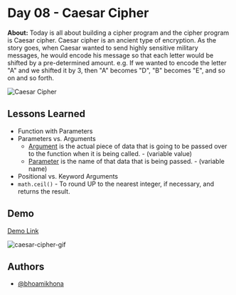 # Day 08 - Caesar Cipher

**About:** Today is all about building a cipher program and the cipher program is Caesar cipher. Caesar cipher is an ancient type of encryption. As the story goes, when Caesar wanted to send highly sensitive military messages, he would encode his message so that each letter would be shifted by a pre-determined amount. e.g. If we wanted to encode the letter "A" and we shifted it by 3, then "A" becomes "D", "B" becomes "E", and so on and so forth.

![Caesar Cipher](https://user-images.githubusercontent.com/50435319/220332337-cbd003ec-d2e6-4ddd-a4ea-9382a24d45d7.png)

## Lessons Learned

- Function with Parameters
- Parameters vs. Arguments
  - <ins>Argument</ins> is the actual piece of data that is going to be passed over to the function when it is being called. - (variable value)
  - <ins>Parameter</ins> is the name of that data that is being passed. - (variable name)
- Positional vs. Keyword Arguments
- `math.ceil()` - To round UP to the nearest integer, if necessary, and returns the result.

## Demo

[Demo Link](https://replit.com/@bhoamikhona/caesar-cipher?v=1)

![caesar-cipher-gif](https://user-images.githubusercontent.com/50435319/220398950-0cb5aa0b-0dd9-4036-9a58-3fa5b074d399.gif)

## Authors

- [@bhoamikhona](https://github.com/bhoamikhona)
